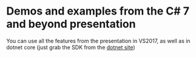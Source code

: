 # Demos and examples from the C# 7 and beyond presentation

You can use all the features from the presentation in VS2017, as well as in dotnet core (just grab the SDK from the [dotnet site](dot.net))
